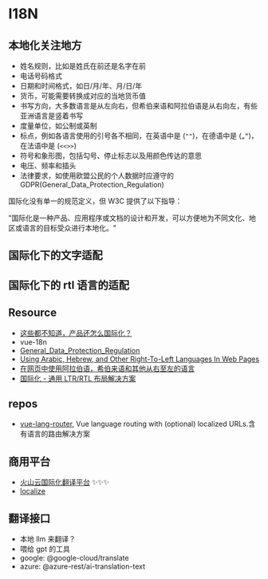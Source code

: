 # I18N

## 本地化关注地方

- 姓名规则，比如是姓氏在前还是名字在前
- 电话号码格式
- 日期和时间格式，如日/月/年、月/日/年
- 货币，可能需要转换成对应的当地货币值
- 书写方向，大多数语言是从左向右，但希伯来语和阿拉伯语是从右向左，有些亚洲语言是竖着书写
- 度量单位，如公制或英制
- 标点，例如各语言使用的引号各不相同，在英语中是 (`""`)，在德语中是 (`„“`)，在法语中是 (`<<>>`)
- 符号和象形图，包括勾号、停止标志以及用颜色传达的意思
- 电压、频率和插头
- 法律要求，如使用欧盟公民的个人数据时应遵守的 GDPR(General_Data_Protection_Regulation)

国际化没有单一的规范定义，但 W3C 提供了以下指导：

"国际化是一种产品、应用程序或文档的设计和开发，可以方便地为不同文化、地区或语言的目标受众进行本地化。"

## 国际化下的文字适配

## 国际化下的 rtl 语言的适配

## Resource

- [这些都不知道，产品还怎么国际化？](http://www.woshipm.com/pmd/848570.html)
- vue-18n
- [General_Data_Protection_Regulation](https://en.wikipedia.org/wiki/General_Data_Protection_Regulation)
- [Using Arabic, Hebrew, and Other Right-To-Left Languages In Web Pages](https://thenewcode.com/88/Using-Arabic-Hebrew-and-Other-Right-To-Left-Languages-In-Web-Pages)
- [在网页中使用阿拉伯语，希伯来语和其他从右至左的语言](https://blog.csdn.net/cungui5726/article/details/108207343)
- [国际化 - 通用 LTR/RTL 布局解决方案](https://zhuanlan.zhihu.com/p/47864242)

## repos

- [vue-lang-router](https://github.com/adbrosaci/vue-lang-router), Vue language routing with (optional) localized URLs.含有语言的路由解决方案

## 商用平台

- [火山云国际化翻译平台](https://www.volcengine.com/docs/6411/0) ✨✨✨
- [localize](https://localizejs.com/)

## 翻译接口

- 本地 llm 来翻译？
- 喂给 gpt 的工具
- google: @google-cloud/translate
- azure: @azure-rest/ai-translation-text
